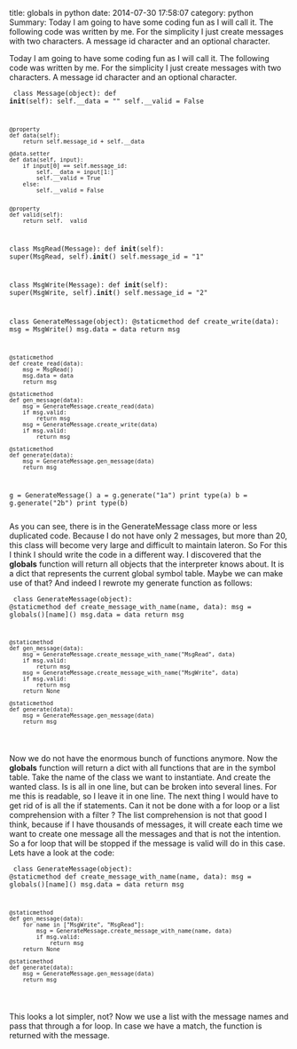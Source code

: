 title: globals in python
date: 2014-07-30 17:58:07
category: python
Summary: Today I am going to have some coding fun as I will call it. The following code was written by me. For the simplicity I just create messages with two characters. A message id character and an optional character.

Today I am going to have some coding fun as I will call it. The following code was written by me. For the simplicity I just create messages with two characters. A message id character and an optional character.

<code class="python"><pre>
class Message(object):
    def __init__(self):
        self.__data = ""
        self.__valid = False

    @property
    def data(self):
        return self.message_id + self.__data

    @data.setter
    def data(self, input):
        if input[0] == self.message_id:
            self.__data = input[1:]
            self.__valid = True
        else:
            self.__valid = False


    @property 
    def valid(self):
        return self.__valid


class MsgRead(Message):
    def __init__(self):
        super(MsgRead, self).__init__()
        self.message_id = "1"


class MsgWrite(Message):
    def __init__(self):
        super(MsgWrite, self).__init__()
        self.message_id = "2"


class GenerateMessage(object):
    @staticmethod
    def create_write(data):
        msg = MsgWrite()
        msg.data = data
        return msg

    @staticmethod
    def create_read(data):
        msg = MsgRead()
        msg.data = data
        return msg

    @staticmethod
    def gen_message(data):
        msg = GenerateMessage.create_read(data)
        if msg.valid:
            return msg
        msg = GenerateMessage.create_write(data)
        if msg.valid:
            return msg

    @staticmethod
    def generate(data):
        msg = GenerateMessage.gen_message(data)
        return msg

g = GenerateMessage()
a = g.generate("1a")
print type(a)
b = g.generate("2b")
print type(b)
</pre></code>

As you can see, there is in the GenerateMessage class more or less duplicated code. Because I do not have only 2 messages, but more than 20, this class will become very large and difficult to maintain lateron. So For this I think I should write the code in a different way. I discovered that the **globals** function will return all objects that the interpreter knows about. It is a dict that represents the current global symbol table. Maybe we can make use of that? And indeed I rewrote my generate function as follows:

<code class="python"><pre>
class GenerateMessage(object):
    @staticmethod
    def create_message_with_name(name, data):
        msg = globals\(\)\[name\]\(\)
        msg.data = data
        return msg

    @staticmethod
    def gen_message(data):
        msg = GenerateMessage.create_message_with_name("MsgRead", data)
        if msg.valid:
            return msg
        msg = GenerateMessage.create_message_with_name("MsgWrite", data)
        if msg.valid:
            return msg
        return None

    @staticmethod
    def generate(data):
        msg = GenerateMessage.gen_message(data)
        return msg
</pre></code>

Now we do not have the enormous bunch of functions anymore. Now the **globals** function will return a dict with all functions that are in the symbol table. Take the name of the class we want to instantiate. And create the wanted class. Is is all in one line, but can be broken into several lines. For me this is readable, so I leave it in one line.
The next thing I would have to get rid of is all the if statements. Can it not be done with a for loop or a list comprehension with a filter ? The list comprehension is not that good I think, because if I have thousands of messages, it will create each time we want to create one message all the messages and that is not the intention. So a for loop that will be stopped if the message is valid will do in this case. Lets have a look at the code:

<code class="python"><pre>
class GenerateMessage(object):
    @staticmethod
    def create_message_with_name(name, data):
        msg = globals\(\)\[name\]\(\)
        msg.data = data
        return msg

    @staticmethod
    def gen_message(data):
        for name in ["MsgWrite", "MsgRead"]:
            msg = GenerateMessage.create_message_with_name(name, data)
            if msg.valid:
                return msg
        return None

    @staticmethod
    def generate(data):
        msg = GenerateMessage.gen_message(data)
        return msg
</pre></code>

This looks a lot simpler, not? Now we use a list with the message names and pass that through a for loop. In case we have a match, the function is returned with the message.
